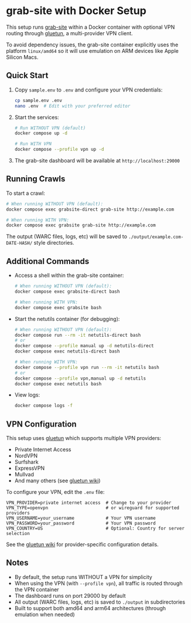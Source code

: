# grab-site with Docker Setup

This setup runs [grab-site](https://github.com/ArchiveTeam/grab-site) within a Docker container with optional VPN routing through [gluetun](https://github.com/qdm12/gluetun), a multi-provider VPN client.

To avoid dependency issues, the grab-site container explicitly uses the platform `linux/amd64` so it will use emulation on ARM devices like Apple Silicon Macs.

## Quick Start

1. Copy `sample.env` to `.env` and configure your VPN credentials:
   ```bash
   cp sample.env .env
   nano .env  # Edit with your preferred editor
   ```

2. Start the services:
   ```bash
   # Run WITHOUT VPN (default)
   docker compose up -d

   # Run WITH VPN
   docker compose --profile vpn up -d
   ```

3. The grab-site dashboard will be available at `http://localhost:29000`

## Running Crawls

To start a crawl:
```bash
# When running WITHOUT VPN (default):
docker compose exec grabsite-direct grab-site http://example.com

# When running WITH VPN:
docker compose exec grabsite grab-site http://example.com
```

The output (WARC files, logs, etc) will be saved to `./output/example.com-DATE-HASH/` style directories.

## Additional Commands

- Access a shell within the grab-site container:
  ```bash
  # When running WITHOUT VPN (default):
  docker compose exec grabsite-direct bash

  # When running WITH VPN:
  docker compose exec grabsite bash
  ```

- Start the netutils container (for debugging):
  ```bash
  # When running WITHOUT VPN (default):
  docker compose run --rm -it netutils-direct bash
  # or
  docker compose --profile manual up -d netutils-direct
  docker compose exec netutils-direct bash

  # When running WITH VPN:
  docker compose --profile vpn run --rm -it netutils bash
  # or
  docker compose --profile vpn,manual up -d netutils
  docker compose exec netutils bash
  ```

- View logs:
  ```bash
  docker compose logs -f
  ```

## VPN Configuration

This setup uses [gluetun](https://github.com/qdm12/gluetun) which supports multiple VPN providers:

- Private Internet Access
- NordVPN
- Surfshark
- ExpressVPN
- Mullvad
- And many others (see [gluetun wiki](https://github.com/qdm12/gluetun-wiki/tree/main/setup#vpn-providers))

To configure your VPN, edit the `.env` file:

```
VPN_PROVIDER=private internet access  # Change to your provider
VPN_TYPE=openvpn                      # or wireguard for supported providers
VPN_USERNAME=your_username            # Your VPN username
VPN_PASSWORD=your_password            # Your VPN password
VPN_COUNTRY=US                        # Optional: Country for server selection
```

See the [gluetun wiki](https://github.com/qdm12/gluetun-wiki) for provider-specific configuration details.

## Notes

- By default, the setup runs WITHOUT a VPN for simplicity
- When using the VPN (with `--profile vpn`), all traffic is routed through the VPN container
- The dashboard runs on port 29000 by default
- All output (WARC files, logs, etc) is saved to `./output` in subdirectories
- Built to support both amd64 and arm64 architectures (through emulation when needed)